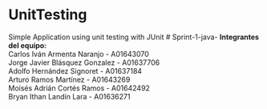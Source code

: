 # UnitTesting
Simple Application using unit testing with JUnit
#   S p r i n t - 1 - j a v a - 
 
**Integrantes del equipo:**  
Carlos Iván Armenta Naranjo - A01643070  
Jorge Javier Blásquez Gonzalez - A01637706  
Adolfo Hernández Signoret - A01637184  
Arturo Ramos Martínez - A01643269  
Moisés Adrián Cortés Ramos - A01642492  
Bryan Ithan Landín Lara - A01636271
